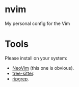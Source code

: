 # nvim
My personal config for the Vim

# Tools
Please install on your system:

* [NeoVim](https://neovim.io/) (this one is obvious).
* [tree-sitter](https://tree-sitter.github.io/tree-sitter/).
* [ripgrep](https://github.com/BurntSushi/ripgrep).
